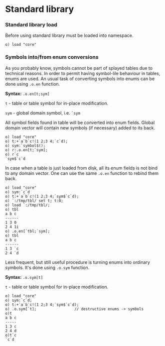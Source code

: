 # Standard library


### Standard library load
Before using standard library must be loaded into namespace.
```o
o) load "core"
```

### Symbols into/from enum conversions

As you probably know, symbols cannot be part of splayed tables due to technical reasons.
In order to permit having symbol-lile behaviour in tables, enums are used.
An usual task of converting symbols into enums can be done using ```.o.en``` function.

**Syntax:** ```.o.en[t;sym]```

```t``` - table or table symbol for in-place modification.

```sym``` - global domain symbol, i.e. ``` `sym ```

All symbol fields found in table will be converted into enum fields.
Global domain vector will contain new symbols (if necessary) added to its back.

```o
o) load "core"
o) t:+`a`b`c!(1 2;3 4;`c`d);
o) sym:`symbol$();
o) r:.o.en[t;`sym];
o) r`c
`sym$`c`d
```

In case when a table is just loaded from disk, all its enum fields is not bind to any domain vector.
One can use the same ```.o.en``` function to rebind them back.
```o
o) load "core"
o) sym:`c`d
o) t:+`a`b`c!(1 2;3 4;`sym$`c`d);
o) `:/tmp/tbl/ set t; t:0;
o) load `:/tmp/tbl/;
o) tbl
a b c 
------
1 3 0 
2 4 1i
o) .o.en[`tbl;`sym];
o) tbl
a b c 
------
1 3 `c
2 4 `d
```

Less frequent, but still useful procedure is turning enums into ordinary symbols.
It's done using ```.o.sym``` function.

**Syntax:** ```.o.sym[t]```

```t``` - table or table symbol for in-place modification.

```o
o) load "core"
o) sym:`c`d;                                                                                                                                  
o) t:+`a`b`c!(1 2;3 4;`sym$`c`d);                                                                                                             
o) .o.sym[`t];                 // destructive enums -> symbols                                                                                 
o)t
a b c
-----
1 3 c
2 4 d
o)t`c
`c`d
```
